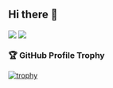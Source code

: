 ## Hi there 👋

<span>
  <img align="center" src="https://github-readme-stats.vercel.app/api/top-langs/?username=foostan&theme=onedark" />
</span>

<span>
  <img align="center" src="https://github-readme-stats.vercel.app/api?username=foostan&count_private=true&show_icons=true&theme=onedark" />
</span>

### 🏆 GitHub Profile Trophy

[![trophy](https://github-profile-trophy.vercel.app/?username=foostan&no-frame=true&theme=onedark&rank=SECRET,SSS,SS,S,AAA,AA,A)](https://github.com/ryo-ma/github-profile-trophy)
